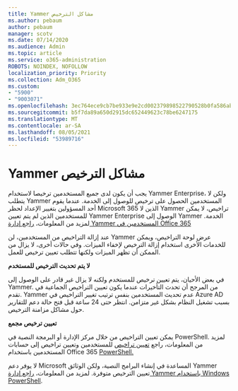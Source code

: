 ```yaml
---
title: Yammer مشاكل الترخيص
ms.author: pebaum
author: pebaum
manager: scotv
ms.date: 07/14/2020
ms.audience: Admin
ms.topic: article
ms.service: o365-administration
ROBOTS: NOINDEX, NOFOLLOW
localization_priority: Priority
ms.collection: Adm_O365
ms.custom:
- "5900"
- "9003071"
ms.openlocfilehash: 3ec764ece9cb7be933e9e2cd002379898522790528b0fa586ab501424b00cd7b
ms.sourcegitcommit: b5f7da89a650d2915dc652449623c78be6247175
ms.translationtype: MT
ms.contentlocale: ar-SA
ms.lasthandoff: 08/05/2021
ms.locfileid: "53989716"
---
```

# <a name="yammer-licensing-issues"></a>Yammer مشاكل الترخيص

يجب أن يكون لدى جميع المستخدمين ترخيصا لاستخدام Yammer Enterprise، ولكن لا يتطلب Yammer المستخدمين الحصول على ترخيص للوصول إلى الخدمة. عندما يقوم أحد المسؤولين بتغيير الإعداد لحظر Microsoft 365 الذين لا Yammer تراخيص، لا يمكن للمستخدمين الذين لم يتم تعيين Yammer Enterprise الوصول إلى Yammer الخدمة. لمزيد من المعلومات، [راجع إدارة Yammer المستخدمين في Office 365](https://docs.microsoft.com/yammer/manage-yammer-users/manage-yammer-licenses-in-office-365) 

عند إزالة التراخيص من المستخدمين، لن Yammer عرض لوحة التراخيص، ويمكن للخدمات الأخرى استخدام إزالة الترخيص لإخفاء الميزات. وفي حالات أخرى، لا يزال من الممكن أن تظهر الميزات ولكنها تتطلب تعيين ترخيص للعمل.  

**لا يتم تحديث الترخيص للمستخدم**  

في بعض الأحيان، يتم تعيين ترخيص للمستخدم ولكنه لا يزال غير قادر على الوصول إلى Yammer. من المرجح أن تحدث التأخيرات عندما يكون تعيين التراخيص الجماعية في تقدم. Yammer عدم تحديث المستخدمين بنفس ترتيب تغيير التراخيص في Azure AD بسبب تشغيل النظام بشكل غير متزامن. انتظر حتى 24 ساعة قبل فتح حالة دعم للتقارير حول مشاكل مزامنة الترخيص.  

**تعيين ترخيص مجمع**  

يمكن تعيين التراخيص من خلال مركز الإدارة أو البرمجة النصية في PowerShell. لمزيد من المعلومات، راجع [تعيين تراخيص](https://docs.microsoft.com/microsoft-365/admin/manage/assign-licenses-to-users) للمستخدمين وتعيين تراخيص إلى حسابات المستخدمين باستخدام Office 365 [PowerShell.](https://docs.microsoft.com/office365/enterprise/powershell/assign-licenses-to-user-accounts-with-office-365-powershell) 

لا يوفر دعم Microsoft المساعدة في إنشاء البرامج النصية، ولكن الوثائق Yammer تعيين الترخيص متوفرة. لمزيد من المعلومات، [راجع إدارة Yammer باستخدام Windows PowerShell](https://docs.microsoft.com/yammer/manage-yammer-users/manage-yammer-licenses-in-office-365#manage-yammer-licenses-by-using-windows-powershell).